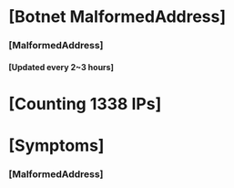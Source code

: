 # [Botnet MalformedAddress]
### [MalformedAddress]
#### [Updated every 2~3 hours]

# [Counting 1338 IPs]

# [Symptoms] 
###   [MalformedAddress]
